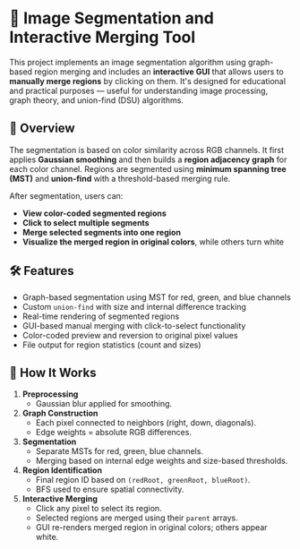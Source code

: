 # 📸 Image Segmentation and Interactive Merging Tool

This project implements an image segmentation algorithm using graph-based region merging and includes an **interactive GUI** that allows users to **manually merge regions** by clicking on them. It's designed for educational and practical purposes — useful for understanding image processing, graph theory, and union-find (DSU) algorithms.

## 🧠 Overview

The segmentation is based on color similarity across RGB channels. It first applies **Gaussian smoothing** and then builds a **region adjacency graph** for each color channel.
Regions are segmented using **minimum spanning tree (MST)** and **union-find** with a threshold-based merging rule.

After segmentation, users can:

- **View color-coded segmented regions**
- **Click to select multiple segments**
- **Merge selected segments into one region**
- **Visualize the merged region in original colors**, while others turn white

## 🛠️ Features

- Graph-based segmentation using MST for red, green, and blue channels
- Custom `union-find` with size and internal difference tracking
- Real-time rendering of segmented regions
- GUI-based manual merging with click-to-select functionality
- Color-coded preview and reversion to original pixel values
- File output for region statistics (count and sizes)

## 🚀 How It Works

1. **Preprocessing**
   - Gaussian blur applied for smoothing.
2. **Graph Construction**
   - Each pixel connected to neighbors (right, down, diagonals).
   - Edge weights = absolute RGB differences.
3. **Segmentation**
   - Separate MSTs for red, green, blue channels.
   - Merging based on internal edge weights and size-based thresholds.
4. **Region Identification**
   - Final region ID based on `(redRoot, greenRoot, blueRoot)`.
   - BFS used to ensure spatial connectivity.
5. **Interactive Merging**
   - Click any pixel to select its region.
   - Selected regions are merged using their `parent` arrays.
   - GUI re-renders merged region in original colors; others appear white.
